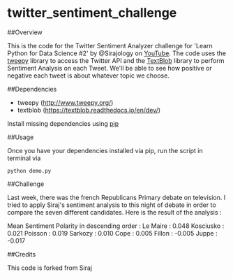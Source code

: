 # twitter_sentiment_challenge

##Overview

This is the code for the Twitter Sentiment Analyzer challenge for 'Learn Python for Data Science #2' by @Sirajology on [YouTube](https://youtu.be/o_OZdbCzHUA). The code uses the [tweepy](http://www.tweepy.org/)  library to access the Twitter API and the [TextBlob](https://textblob.readthedocs.io/en/dev/) library to perform Sentiment Analysis on each Tweet. We'll be able to see how positive or negative each tweet is about whatever topic we choose. 

##Dependencies

* tweepy (http://www.tweepy.org/)
* textblob (https://textblob.readthedocs.io/en/dev/)

Install missing dependencies using [pip](https://pip.pypa.io/en/stable/installing/)

##Usage

Once you have your dependencies installed via pip, run the script in terminal via

```
python demo.py
```

##Challenge

Last week, there was the french Republicans Primary debate on television.
I tried to apply Siraj's sentiment analysis to this night of debate in order to compare the seven different candidates.
Here is the result of the analysis : 

Mean Sentiment Polarity in descending order :
Le Maire : 0.048
Kosciusko : 0.021
Poisson : 0.019
Sarkozy : 0.010
Cope : 0.005
Fillon : -0.005
Juppe : -0.017

##Credits

This code is forked from Siraj
